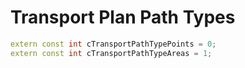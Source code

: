 # Transport Plan Path Types

```cpp title="Transport Plan Path Types"
extern const int cTransportPathTypePoints = 0;
extern const int cTransportPathTypeAreas = 1;
```
